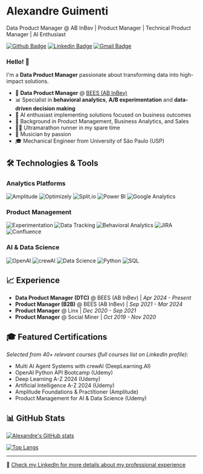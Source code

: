 # Alexandre Guimenti
Data Product Manager @ AB InBev | Product Manager | Technical Product Manager | AI Enthusiast

[![Github Badge](https://img.shields.io/badge/-Github-000?style=flat-square&logo=Github&logoColor=white&link=https://github.com/alexguimenti)](https://github.com/alexguimenti)
[![Linkedin Badge](https://img.shields.io/badge/-LinkedIn-blue?style=flat-square&logo=Linkedin&logoColor=white&link=https://www.linkedin.com/in/alexandre-guimenti/)](https://www.linkedin.com/in/alexandre-guimenti/)
[![Gmail Badge](https://img.shields.io/badge/-Gmail-c14438?style=flat-square&logo=Gmail&logoColor=white&link=mailto:alexguimenti@gmail.com)](mailto:alexguimenti@gmail.com)

### Hello! 👋

I'm a **Data Product Manager** passionate about transforming data into high-impact solutions.

- 🚀 **Data Product Manager** @ [BEES (AB InBev)](https://www.bees.com/)
- 📊 Specialist in **behavioral analytics**, **A/B experimentation** and **data-driven decision making**
- 🤖 AI enthusiast implementing solutions focused on business outcomes
- 💼 Background in Product Management, Business Analytics, and Sales
- 🏃‍♂️ Ultramarathon runner in my spare time
- 🎸 Musician by passion
- 🎓 Mechanical Engineer from University of São Paulo (USP)

## 🛠️ Technologies & Tools

### Analytics Platforms
![Amplitude](https://img.shields.io/badge/-Amplitude-512BD4?style=flat-square&logo=amplitude&logoColor=white)
![Optimizely](https://img.shields.io/badge/-Optimizely-0037FF?style=flat-square&logo=optimizely&logoColor=white)
![Split.io](https://img.shields.io/badge/-Split.io-4A154B?style=flat-square&logo=split&logoColor=white)
![Power BI](https://img.shields.io/badge/-Power%20BI-F2C811?style=flat-square&logo=powerbi&logoColor=black)
![Google Analytics](https://img.shields.io/badge/-Google%20Analytics-E37400?style=flat-square&logo=googleanalytics&logoColor=white)

### Product Management
![Experimentation](https://img.shields.io/badge/-Experimentation-FF4088?style=flat-square&logoColor=white)
![Data Tracking](https://img.shields.io/badge/-Data%20Tracking-5C2D91?style=flat-square&logoColor=white)
![Behavioral Analytics](https://img.shields.io/badge/-Behavioral%20Analytics-0078D7?style=flat-square&logoColor=white)
![JIRA](https://img.shields.io/badge/-JIRA-0052CC?style=flat-square&logo=jira&logoColor=white)
![Confluence](https://img.shields.io/badge/-Confluence-172B4D?style=flat-square&logo=confluence&logoColor=white)

### AI & Data Science
![OpenAI](https://img.shields.io/badge/-OpenAI-412991?style=flat-square&logo=openai&logoColor=white)
![crewAI](https://img.shields.io/badge/-crewAI-009688?style=flat-square&logoColor=white)
![Data Science](https://img.shields.io/badge/-Data%20Science-3498DB?style=flat-square&logoColor=white)
![Python](https://img.shields.io/badge/-Python-3776AB?style=flat-square&logo=python&logoColor=white)
![SQL](https://img.shields.io/badge/-SQL-4479A1?style=flat-square&logo=mysql&logoColor=white)

## 📈 Experience

- **Data Product Manager (DTC)** @ BEES (AB InBev) | *Apr 2024 - Present*
- **Product Manager (B2B)** @ BEES (AB InBev) | *Sep 2021 - Mar 2024*
- **Product Manager** @ Linx | *Dec 2020 - Sep 2021*
- **Product Manager** @ Social Miner | *Oct 2019 - Nov 2020*

## 🎓 Featured Certifications
_Selected from 40+ relevant courses (full courses list on LinkedIn profile):_  

- Multi AI Agent Systems with crewAI (DeepLearning.AI)
- OpenAI Python API Bootcamp (Udemy)
- Deep Learning A-Z 2024 (Udemy)
- Artificial Intelligence A-Z 2024 (Udemy)
- Amplitude Foundations & Practitioner (Amplitude)
- Product Management for AI & Data Science (Udemy)

## 📊 GitHub Stats

[![Alexandre's GitHub stats](https://github-readme-stats.vercel.app/api?username=alexguimenti&show_icons=true&theme=dracula)](https://github.com/alexguimenti)

[![Top Langs](https://github-readme-stats.vercel.app/api/top-langs/?username=alexguimenti&layout=compact&theme=dracula)](https://github.com/alexguimenti)

---

💼 [Check my LinkedIn for more details about my professional experience](https://www.linkedin.com/in/alexandre-guimenti/)
